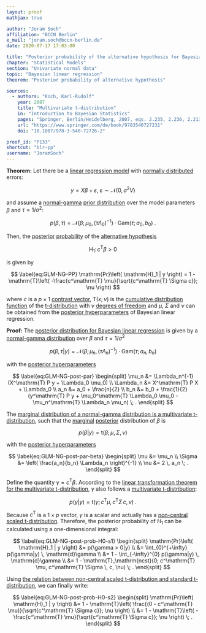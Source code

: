 ```yaml
---
layout: proof
mathjax: true

author: "Joram Soch"
affiliation: "BCCN Berlin"
e_mail: "joram.soch@bccn-berlin.de"
date: 2020-07-17 17:03:00

title: "Posterior probability of the alternative hypothesis for Bayesian linear regression"
chapter: "Statistical Models"
section: "Univariate normal data"
topic: "Bayesian linear regression"
theorem: "Posterior probability of alternative hypothesis"

sources:
  - authors: "Koch, Karl-Rudolf"
    year: 2007
    title: "Multivariate t-distribution"
    in: "Introduction to Bayesian Statistics"
    pages: "Springer, Berlin/Heidelberg, 2007, eqs. 2.235, 2.236, 2.213, 2.210, 2.188"
    url: "https://www.springer.com/de/book/9783540727231"
    doi: "10.1007/978-3-540-72726-2"

proof_id: "P133"
shortcut: "blr-pp"
username: "JoramSoch"
---
```



**Theorem:** Let there be a [linear regression model](/D/mlr) with [normally distributed](/D/mvn) errors:

$$ \label{eq:GLM}
y = X \beta + \varepsilon, \; \varepsilon \sim \mathcal{N}(0, \sigma^2 V)
$$

and assume a [normal-gamma](/D/ng) [prior distribution](/D/prior) over the model parameters $\beta$ and $\tau = 1/\sigma^2$:

$$ \label{eq:GLM-NG-prior}
p(\beta,\tau) = \mathcal{N}(\beta; \mu_0, (\tau \Lambda_0)^{-1}) \cdot \mathrm{Gam}(\tau; a_0, b_0) \; .
$$

Then, the [posterior](/D/post) [probability](/D/prob) of the [alternative hypothesis](/D/h1)

$$ \label{eq:GLM-H1}
\mathrm{H}_1: \, c^\mathrm{T} \beta > 0
$$

is given by

$$ \label{eq:GLM-NG-PP}
\mathrm{Pr}\left( \mathrm{H}_1 | y \right) = 1 - \mathrm{T}\left( -\frac{c^\mathrm{T} \mu}{\sqrt{c^\mathrm{T} \Sigma c}}; \nu \right)
$$

where $c$ is a $p \times 1$ [contrast vector](/D/con), $\mathrm{T}(x; \nu)$ is the [cumulative distribution function](/D/cdf) of the [t-distribution](/D/t) with $\nu$ [degrees of freedom](/D/dof) and $\mu$, $\Sigma$ and $\nu$ can be obtained from the [posterior hyperparameters](/D/post) of Bayesian linear regression.


**Proof:** The [posterior distribution for Bayesian linear regression](/P/blr-post) is given by a [normal-gamma distribution](/D/ng) over $\beta$ and $\tau = 1/\sigma^2$

$$ \label{eq:GLM-NG-post}
p(\beta,\tau|y) = \mathcal{N}(\beta; \mu_n, (\tau \Lambda_n)^{-1}) \cdot \mathrm{Gam}(\tau; a_n, b_n)
$$

with the [posterior hyperparameters](/D/post)

$$ \label{eq:GLM-NG-post-par}
\begin{split}
\mu_n &= \Lambda_n^{-1} (X^\mathrm{T} P y + \Lambda_0 \mu_0) \\
\Lambda_n &= X^\mathrm{T} P X + \Lambda_0 \\
a_n &= a_0 + \frac{n}{2} \\
b_n &= b_0 + \frac{1}{2} (y^\mathrm{T} P y + \mu_0^\mathrm{T} \Lambda_0 \mu_0 - \mu_n^\mathrm{T} \Lambda_n \mu_n) \; .
\end{split}
$$

The [marginal distribution of a normal-gamma distribution is a multivariate t-distribution](/P/ng-marg), such that the [marginal](/D/dist-marg) [posterior](/D/post) distribution of $\beta$ is

$$ \label{eq:GLM-NG-post-beta}
p(\beta|y) = \mathrm{t}(\beta; \mu, \Sigma, \nu)
$$

with the [posterior hyperparameters](/D/post)

$$ \label{eq:GLM-NG-post-par-beta}
\begin{split}
\mu &= \mu_n \\
\Sigma &= \left( \frac{a_n}{b_n} \Lambda_n \right)^{-1} \\
\nu &= 2 \, a_n \; .
\end{split}
$$

Define the quantity $\gamma = c^\mathrm{T} \beta$. According to the [linear transformation theorem for the multivariate t-distribution](/P/mvt-ltt), $\gamma$ also follows a [multivariate t-distribution](/D/mvt):

$$ \label{eq:GLM-NG-post-gamma}
p(\gamma|y) = \mathrm{t}(\gamma; c^\mathrm{T} \mu, c^\mathrm{T} \Sigma \, c, \nu) \; .
$$

Because $c^\mathrm{T}$ is a $1 \times p$ vector, $\gamma$ is a scalar and actually has a [non-central scaled t-distribution](/D/ncst). Therefore, the posterior probability of $H_1$ can be calculated using a one-dimensional integral:

$$ \label{eq:GLM-NG-post-prob-H0-s1}
\begin{split}
\mathrm{Pr}\left( \mathrm{H}_1 | y \right) &= p(\gamma > 0|y) \\
&= \int_{0}^{+\infty} p(\gamma|y) \, \mathrm{d}\gamma \\
&= 1 - \int_{-\infty}^{0} p(\gamma|y) \, \mathrm{d}\gamma \\
&= 1 - \mathrm{T}_\mathrm{ncst}(0; c^\mathrm{T} \mu, c^\mathrm{T} \Sigma \, c, \nu) \; .
\end{split}
$$

Using [the relation between non-central scaled t-distribution and standard t-distribution](/P/ncst-t), we can finally write:

$$ \label{eq:GLM-NG-post-prob-H0-s2}
\begin{split}
\mathrm{Pr}\left( \mathrm{H}_1 | y \right) &= 1 - \mathrm{T}\left( \frac{(0 - c^\mathrm{T} \mu)}{\sqrt{c^\mathrm{T} \Sigma c}}; \nu \right) \\
&= 1 - \mathrm{T}\left( -\frac{c^\mathrm{T} \mu}{\sqrt{c^\mathrm{T} \Sigma c}}; \nu \right) \; .
\end{split}
$$